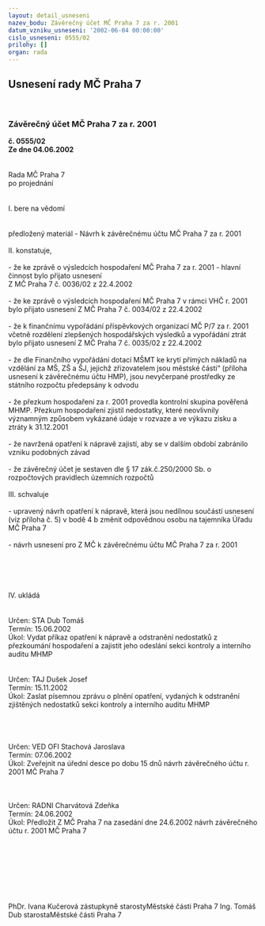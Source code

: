 ```yaml
---
layout: detail_usneseni
nazev_bodu: Závěrečný účet MČ Praha 7 za r. 2001
datum_vzniku_usneseni: '2002-06-04 00:00:00'
cislo_usneseni: 0555/02
prilohy: []
organ: rada
---
```

<div id="ucUsn_pList" class="usn">
	<span><h2>Usnesení rady MČ Praha 7 </h2>
<br></span><div class="standBody">
<span><h3>Závěrečný účet MČ Praha 7 za r. 2001</h3></span><div class="center">
		<strong>č. 0555/02</strong><br>
	</div>
<div class="center">
		<strong>Ze dne 04.06.2002</strong><br><br>
	</div>
<br>Rada MČ Praha 7<br>po projednání<br><br><br>I.	bere na vědomí<br><br> <br>předložený materiál - Návrh k závěrečnému účtu MČ Praha 7 za r. 2001<br><br>II.	konstatuje,<br><br>- že ke zprávě o výsledcích hospodaření MČ Praha 7 za r. 2001 - hlavní činnost bylo přijato usnesení<br> Z MČ Praha 7 č. 0036/02 z 22.4.2002<br><br>- že ke zprávě o výsledcích hospodaření MČ Praha 7 v rámci VHČ r. 2001 bylo přijato usnesení Z MČ Praha 7 č. 0034/02 z 22.4.2002 <br><br>- že k finančnímu vypořádání příspěvkových organizací MČ P/7 za r. 2001 včetně rozdělení zlepšených hospodářských výsledků a vypořádání ztrát bylo přijato usnesení Z MČ Praha 7 č. 0035/02 z 22.4.2002<br><br>- že dle Finančního vypořádání dotací MŠMT ke krytí přímých nákladů na vzdělání za MŠ, ZŠ a ŠJ, jejichž zřizovatelem jsou městské části“ (příloha usnesení k závěrečnému účtu HMP), jsou nevyčerpané prostředky ze státního rozpočtu předepsány k odvodu<br><br>- že přezkum hospodaření za r. 2001 provedla kontrolní skupina pověřená MHMP.  Přezkum hospodaření zjistil nedostatky, které neovlivnily významným způsobem vykázané údaje v rozvaze a ve výkazu zisku a ztráty k 31.12.2001<br><br>- že navržená opatření k nápravě zajistí, aby se v dalším období zabránilo vzniku podobných závad<br><br>- že závěrečný účet je sestaven dle § 17 zák.č.250/2000 Sb. o rozpočtových pravidlech územních rozpočtů<br><br>III.	schvaluje <br><br>- upravený návrh opatření k nápravě, která jsou nedílnou součástí usnesení (viz příloha č. 5) v bodě 4 b změnit odpovědnou osobu na tajemníka Úřadu MČ Praha 7<br><br>- návrh usnesení pro Z MČ k závěrečnému účtu MČ Praha 7 za r. 2001<br><br><br><br><br><br>IV.	ukládá <br><br> <br>Určen:	STA Dub Tomáš<br>Termín: 15.06.2002<br>Úkol:	Vydat příkaz opatření k nápravě a odstranění nedostatků z přezkoumání hospodaření a zajistit jeho odeslání sekci kontroly a interního auditu MHMP<br> <br> <br>Určen:	TAJ Dušek Josef<br>Termín: 15.11.2002<br>Úkol:	Zaslat písemnou zprávu o plnění opatření, vydaných k odstranění zjištěných nedostatků sekci kontroly a interního auditu MHMP<br> <br><br><br> <br>Určen:	VED OFI Stachová Jaroslava<br>Termín: 07.06.2002<br>Úkol:	Zveřejnit na úřední desce po dobu 15 dnů návrh závěrečného účtu r. 2001 MČ Praha 7<br> <br><br> <br>Určen:	RADNI Charvátová Zdeňka<br>Termín: 24.06.2002<br>Úkol:	Předložit Z MČ Praha 7 na zasedání dne 24.6.2002 návrh závěrečného účtu r. 2001 MČ Praha 7<br> <br>	<br><br><br><br><br> <br>	<br>PhDr. Ivana Kučerová zástupkyně starostyMěstské části Praha 7	Ing. Tomáš Dub starostaMěstské části Praha 7<br>	<br><br>
</div>
</div>